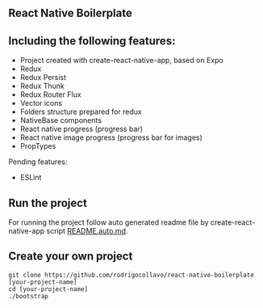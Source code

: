 React Native Boilerplate
------------------------

## Including the following features:
- Project created with create-react-native-app, based on Expo
- Redux
- Redux Persist
- Redux Thunk
- Redux Router Flux
- Vector icons
- Folders structure prepared for redux
- NativeBase components
- React native progress (progress bar)
- React native image progress (progress bar for images)
- PropTypes

Pending features:
- ESLint

## Run the project
For running the project follow auto generated readme file by create-react-native-app script
[README.auto.md](https://github.com/rodrigocollavo/react-native-boilerplate/blob/master/README.auto.md).


## Create your own project
```
git clone https://github.com/rodrigocollavo/react-native-boilerplate [your-project-name]
cd [your-project-name]
./bootstrap
```
